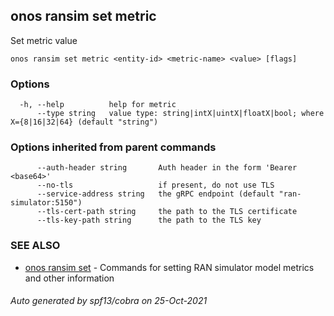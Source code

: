 ## onos ransim set metric

Set metric value

```
onos ransim set metric <entity-id> <metric-name> <value> [flags]
```

### Options

```
  -h, --help          help for metric
      --type string   value type: string|intX|uintX|floatX|bool; where X={8|16|32|64} (default "string")
```

### Options inherited from parent commands

```
      --auth-header string       Auth header in the form 'Bearer <base64>'
      --no-tls                   if present, do not use TLS
      --service-address string   the gRPC endpoint (default "ran-simulator:5150")
      --tls-cert-path string     the path to the TLS certificate
      --tls-key-path string      the path to the TLS key
```

### SEE ALSO

* [onos ransim set](onos_ransim_set.md)	 - Commands for setting RAN simulator model metrics and other information

###### Auto generated by spf13/cobra on 25-Oct-2021
